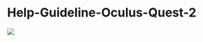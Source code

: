 # Help-Guideline-Oculus-Quest-2


![](https://equipvr.io/wp-content/uploads/2020/09/oculus-quest-2-logo-290.60505260324xauto@2x.png)
